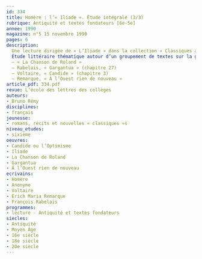 ```yaml
---
id: 334
title: Homère : l’« Iliade ». Étude intégrale (3/3)
rubrique: Antiquité et textes fondateurs [6e-5e]
annee: 1990
magazine: n°5 15 novembre 1990
pages: 6
description: 
  Une lecture dirigée de « L’Iliade » dans la collection « Classiques abrégés » (l’école des loisirs).
  Étude littéraire thématique autour d’un groupement de textes sur la guerre :
  – « La Chanson de Roland »
  – Rabelais, « Gargantua » (chapitre 27)
  – Voltaire, « Candide » (chapitre 3)
  – Remarque, « À l’Ouest rien de nouveau »
article_pdf: 334.pdf
revue: L’école des lettres des collèges
auteurs:
- Bruno Rémy
disciplines:
- français
jeunesse:
- romans, récits et nouvelles « classiques »s
niveau_etudes:
- sixième
oeuvres:
- Candide ou l’Optimisme
- Iliade
- La Chanson de Roland
- Gargantua
- À l’Ouest rien de nouveau
ecrivains:
- Homère
- Anonyme
- Voltaire
- Erich Maria Remarque
- François Rabelais
programmes:
- lecture - Antiquité et textes fondateurs
siecles:
- Antiquité
- Moyen Âge
- 16e siècle
- 18e siècle
- 20e siècle
---
```

